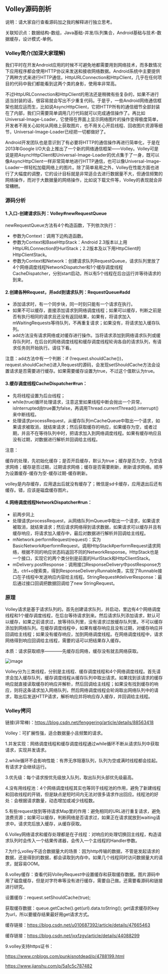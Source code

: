 ## Volley源码剖析

说明：请大家自行查看源码加之我的解释进行独立思考。

关联知识点：数据结构-数组，Java基础-并发/队列集合，Android基础与技术-数据缓存，设计模式-单例。

### Volley简介(加深大家理解)

我们平时在开发Android应用的时候不可避免地都需要用到网络技术，而多数情况下应用程序都会使用HTTP协议来发送和接收网络数据。Android系统中主要提供了两种方式来进行HTTP通信，HttpURLConnection和HttpClient，几乎在任何项目的代码中我们都能看到这两个类的身影，使用率非常高。

不过HttpURLConnection和HttpClient的用法还是稍微有些复杂的，如果不进行适当封装的话，很容易就会写出不少重复代码。于是乎，一些Android网络通信框架也就应运而生，比如说AsyncHttpClient，它把HTTP所有的通信细节全部封装在了内部，我们只需要简单调用几行代码就可以完成通信操作了。再比如Universal-Image-Loader，它使得在界面上显示网络图片的操作变得极度简单，开发者不用关心如何从网络上获取图片，也不用关心开启线程、回收图片资源等细节，Universal-Image-Loader已经把一切都做好了。

Android开发团队也是意识到了有必要将HTTP的通信操作再进行简单化，于是在2013年Google I/O大会上推出了一个新的网络通信框架——Volley。Volley可是说是把AsyncHttpClient和Universal-Image-Loader的优点集于了一身，既可以像AsyncHttpClient一样非常简单地进行HTTP通信，也可以像Universal-Image-Loader一样轻松加载网络上的图片。除了简单易用之外，Volley在性能方面也进行了大幅度的调整，它的设计目标就是非常适合去进行数据量不大，但通信频繁的网络操作，而对于大数据量的网络操作，比如说下载文件等，Volley的表现就会非常糟糕。

### 源码分析

#### 1.入口-创建请求队列：Volley#newRequestQueue

newRequestQueue方法有4个构造函数，下列依次执行：

- 参数为Context：调用下边构造函数。
- 参数为Context和BaseHttpStack：Android 2.3版本以上用HttpURLConnection的HurlStack；2.2版本及以下用HttpClient的HttpClientStack。
- 参数为Context和Network：创建请求队列RequestQueue，请求队列里放了4个网络调度线程NetworkDispatcher和1个缓存调度线程CacheDispatcher，分别start启动，所以有5个线程在后台运行并等待请求的到来。

#### 2.创建各种Request，并add到请求队列：RequestQueue#add

- 添加请求时，有一个同步块，同一时刻只能有一个请求在执行。
- 如果不可以缓存，直接添加请求到网络调度线程；如果可以缓存，判断之前是否有执行相同的请求且还没有返回结果，如果有，将请求加入mWaitingRequests等待队列，不再重复请求；如果没有，将请求加入缓存队列。
- add方法没有请求网络或对缓存进行操作。当将请求添加到网络请求队列或缓存队列时，在后台的网络调度线程和缓存调度线程轮询各自的请求队列，有请求任务则开始执行。请往下看。

注意：add方法中有一个判断：if (!request.shouldCache())，request.shouldCache()进入Request的源码，会发现setShouldCache方法会设置请求是否需要进行缓存。如果需要缓存设置为true，不过这个值默认为true。

#### 3.缓存调度线程CacheDispatcher#run：

- 先将线程设置为后台线程；
- while(true)循环处理请求，注意这里如果线程中断会抛出一个异常，isInterrupted由true置为false，再调用Thread.currentThread().interrupt()来中断线程。
- 处理请求processRequest，从缓存队列mCacheQueue中取出一个请求，如果请求被取消，就结束请求；然后获取缓存的响应，如果缓存为空，或者过期，并且不在等待队列中时，把请求加入到网络调度线程。如果有缓存响应且没有过期，对数据进行解析并回调给主线程。

注意：

缓存的处理，先初始化缓存；是否开启缓存，默认为true；缓存是否为空，为空请求网络；缓存是否过期，过期请求网络；缓存是否需要刷新，刷新请求网络。顺序为设置缓存-缓存为空-缓存过期-缓存刷新。

volley是内存缓存，应用退出后就没有缓存了；微信是sd卡缓存，应用退出后还有缓存。错，应该是磁盘缓存图片。

#### 4.网络调度线程NetworkDispatcher#run：

- 前两步同上
- 处理请求processRequest，从网络队列mQueue中取出一个请求，如果请求被取消，就结束请求；然后请求网络得到请求数据，如果请求可以缓存并且有缓存响应，将请求加入缓存中，最后对数据进行解析并回调给主线程。
- mNetwork.performRequest(request)：实为BasicNetwork#performRequest，调用HttpStack#performRequest请求网络，根据不同的响应状态码返回不同的NetworkResponse。HttpStack也是一个接口，实现它的两个类分别是前面的HurlStack和HttpClientStack。
- mDelivery.postResponse：调用接口ResponseDelivery中postResponse方法，ctrl+o搜索类，得到ResponseDeliveryRunnable类，实现了Runnable接口在子线程中发送响应内容给主线程。StringRequest#deliverResponse：最后通过接口回调把数据回调给了new StringRequest。

### 原理

Volley请求是基于请求队列的。首先创建请求队列，并启动，里边有4个网络调度线程和1个缓存调度线程，在后台等待请求到来。然后请求队列添加请求，默认可以缓存，如果之前请求过，放等待队列里，没有请求过放缓存队列里。不可以缓存添加到网络队列。在缓存调度线程中，如果有缓存响应且没有过期，对缓存响应并回调给主线程；如果没有缓存响应，加到网络调度线程。在网络调度线程中，请求网络得到响应回调给主线程，需要的话可以把结果存入缓存。

本质：请求获取顺序————先缓存后网络，缓存没有就去网络获取。

![image](https://github.com/2211785113/Blog/blob/master/images/volley.jpg)

Volley分为三类线程，分别是主线程、缓存调度线程和4个网络调度线程。首先请求会加入缓存队列，缓存调度线程从缓存队列中取出请求。如果找到该请求的缓存响应就直接读取缓存的响应并解析，然后回调给主线程；如果没有找到缓存的响应，则将这条请求加入网络队列，然后网络调度线程会轮询取出网络队列中的请求，取出后发送HTTP请求，解析响应并将响应存入缓存，并回调给主线程。

### Volley拷问

链接(非常棒)：https://blog.csdn.net/fenggering/article/details/88563418

Volley：可扩展性强，适合数据量小且频繁的请求。

1.并发实现：网络调度线程和缓存调度线程通过while循环不断从请求队列中获取请求，实现并发请求。

2.while循环不会影响性能：有界无序阻塞队列，队列为空或满时线程都会挂起。有请求才会继续运行。

3.优先级：每个请求按优先级放入队列，取出队列头部优先级最高。

4.没有用线程池：4个网络调度线程其实也等同于线程池的作用，避免了新建线程和回收线程的开销，但是缺点是短时间内无法对很多请求作出回应。线程池的好处：会根据请求数量，动态增加或减少线程数。

5.有些request放到等待请求Map里的作用：避免相同的URL进行重复请求，避免浪费资源；如果可以缓存，判断网络是否请求过，如果正在请求就放到waiting请求中。请求完后放入缓存，从缓存获取。

6.Volley网络请求和缓存处理都是在子线程：对响应的处理切换回主线程，构造请求队列时会传入一个结果传递器，会传入一个主线程的Handler参数。

7.为什么volley不适合数据量大的场景：因为http传输的数据，不管是发起请求的数据，还是得到的数据，都会读取到内存中。如果几个线程同时访问数据量大的请求，就容易OOM。

8.volley缓存：查看代码VolleyRequest中设置缓存和获取缓存数据。图片源码中用了磁盘缓存，但是对字符串等没有进行缓存，需要自己做。还需要看源码和链接进行研究。

设置缓存：request.setShouldCache(true);

获取缓存数据：queue.getCache().get(url).data.toString(); get请求缓存的key为url，所以要缓存结果最好用get请求方式。

缓存链接：https://blog.csdn.net/u010687392/article/details/47665463

缓存链接：https://blog.csdn.net/jxxfzgy/article/details/44088299

9.volley支持https证书：

https://www.cnblogs.com/punkisnotdead/p/4788199.html

https://www.jianshu.com/p/5a1c5c787482
